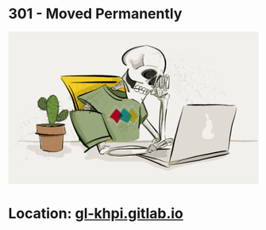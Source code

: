 # 301 - Moved Permanently

![Moved Permanently](under_construction.png)

# Location: [gl-khpi.gitlab.io](https://gl-khpi.gitlab.io/)

<br>

